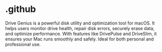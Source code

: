 # .github
Drive Genius is a powerful disk utility and optimization tool for macOS. It helps users monitor drive health, repair disk errors, securely erase data, and optimize performance. With features like DrivePulse and DriveSlim, it ensures your Mac runs smoothly and safely. Ideal for both personal and professional use.

